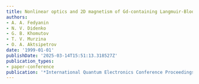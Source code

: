```yaml
---
title: Nonlinear optics and 2D magnetism of Gd-containing Langmuir-Blodgett superstructures
authors:
- A. A. Fedyanin
- N. V. Didenko
- G. B. Khomutov
- T. V. Murzina
- O. A. Aktsipetrov
date: '1999-01-01'
publishDate: '2025-03-14T15:51:13.318527Z'
publication_types:
- paper-conference
publication: '*International Quantum Electronics Conference Proceedings*'
---
```

